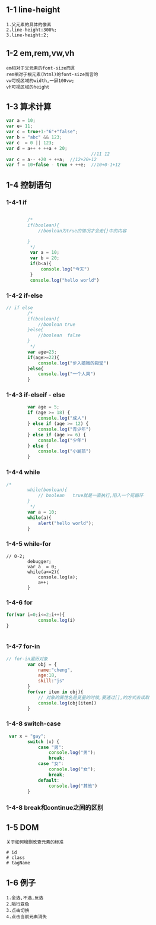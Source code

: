 ## 1-1 line-height

```
1.父元素的具体的像素
2.line-height:300%;
3.line-height:2;
```

## 1-2 em,rem,vw,vh

```
em相对于父元素的font-size而言
rem相对于根元素(html)的font-size而言的
vw可视区域的width,一屏100vw;
vh可视区域的height
```

## 1-3  算术计算

```js
var a = 10;
var e= 11;
var c = true+1-"6"+"false";
var b = "abc" && 123;
var c  = 0 || 123;      
var d = a++ + ++a + 20; 
                                //11 12
var c = a-- +20 + ++a;  //12+20+12
var f = 10+false - true + ++e;  //10+0-1+12
```

## 1-4 控制语句

### 1-4-1  if

```js

        /* 
        if(boolean){
            //boolean为true的情况才会走{}中的内容

        }
         */
         var a = 10;
         var b = 20;
         if(b<a){
             console.log("今天")
         }
         console.log("hello world")
```

### 1-4-2 if-else

```js
// if else
        /* 
        if(boolean){
            //boolean true
        }else{
            //boolean  false
        }
         */
        var age=23;
        if(age>=22){
            console.log("步入婚姻的殿堂")
        }else{
            console.log("一个人爽")
        }
```

### 1-4-3    if-elseif - else

```js
        var age = 5;
        if (age >= 18) {
            console.log("成人")
        } else if (age >= 12) {
            console.log("青少年")
        } else if (age >= 6) {
            console.log("少年")
        } else {
            console.log("小屁孩")
        }
```

### 1-4-4 while

```js
/* 
        while(boolean){
            // boolean   true就是一直执行,陷入一个死循环  
        }
         */
        var a = 10;
        while(a){
            alert("hello world");
        }
```

### 1-4-5 while-for

```
// 0-2;
        debugger;
        var a  = 0;
        while(a<=2){
            console.log(a);
            a++;
        }

```

### 1-4-6 for

```js
for(var i=0;i<=2;i++){
            console.log(i)
}
        
```

### 1-4-7 for-in

```js
// for-in遍历对象
        var obj = {
            name:"cheng",
            age:18,
            skill:"js"
        }
        for(var item in obj){
            // 对象的属性名是变量的时候,要通过[],的方式去读取
            console.log(obj[item])
        }
```

### 1-4-8  switch-case

```js
 var x = "gay";
        switch (x) {
            case "男":
                console.log("男");
                break;
            case "女":
                console.log("女");
                break;
            default:
                console.log("其他")
        }
```



### 1-4-8  break和continue之间的区别

## 1-5 DOM

```
关于如何增删改查元素的标准
```

```
# id
# class
# tagName
```



## 1-6 例子

```
1.全选,不选,反选
2.隔行变色
3.点击切换
4.点击当前元素消失
```


